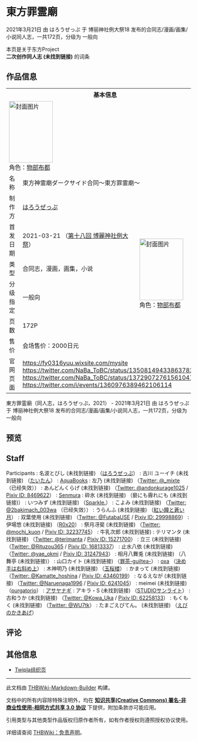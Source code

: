 # 東方罪霊廟

<!-- source html: G:\repos\THBWiki-Markdown-Builder\THBWikiMarkdown\Temp\main\b\b3\ns0%3A%E6%9D%B1%E6%96%B9%E7%BD%AA%E9%9C%8A%E5%BB%9F.html -->

2021年3月21日 由 はろうぜっぷ 于 博丽神社例大祭18 发布的合同志/漫画/画集/小说同人志，一共172页，分级为 一般向

本页是关于东方Project  
 **二次创作同人志 (未找到链接)** 的词条
## 作品信息

<table><tbody><tr><th colspan="3">基本信息</th></tr><tr><td class="cover-artwork-mobile" colspan="2"><a href="./文件-東方罪霊廟封面.jpg.md" class="image" title="封面图片"><img alt="封面图片" src="https://upload.thwiki.cc/thumb/4/40/%E6%9D%B1%E6%96%B9%E7%BD%AA%E9%9C%8A%E5%BB%9F%E5%B0%81%E9%9D%A2.jpg/119px-%E6%9D%B1%E6%96%B9%E7%BD%AA%E9%9C%8A%E5%BB%9F%E5%B0%81%E9%9D%A2.jpg" decoding="async" loading="lazy" width="119" height="168" srcset="https://upload.thwiki.cc/thumb/4/40/%E6%9D%B1%E6%96%B9%E7%BD%AA%E9%9C%8A%E5%BB%9F%E5%B0%81%E9%9D%A2.jpg/178px-%E6%9D%B1%E6%96%B9%E7%BD%AA%E9%9C%8A%E5%BB%9F%E5%B0%81%E9%9D%A2.jpg 1.5x, https://upload.thwiki.cc/thumb/4/40/%E6%9D%B1%E6%96%B9%E7%BD%AA%E9%9C%8A%E5%BB%9F%E5%B0%81%E9%9D%A2.jpg/237px-%E6%9D%B1%E6%96%B9%E7%BD%AA%E9%9C%8A%E5%BB%9F%E5%B0%81%E9%9D%A2.jpg 2x" data-file-width="636" data-file-height="900"></a><div class="cover-char">角色：<a href="./物部布都.md" title="物部布都">物部布都</a></div></td>
</tr><tr><td class="label">名称</td><td colspan="2"> 東方神霊廟ダークサイド合同～東方罪霊廟～ </td></tr><tr><td class="label">制作方</td><td><a href="./はろうぜっぷ.md" title="はろうぜっぷ">はろうぜっぷ</a></td><td class="cover-artwork" rowspan="6" style="min-width:168px;"><a href="./文件-東方罪霊廟封面.jpg.md" class="image" title="封面图片"><img alt="封面图片" src="https://upload.thwiki.cc/thumb/4/40/%E6%9D%B1%E6%96%B9%E7%BD%AA%E9%9C%8A%E5%BB%9F%E5%B0%81%E9%9D%A2.jpg/119px-%E6%9D%B1%E6%96%B9%E7%BD%AA%E9%9C%8A%E5%BB%9F%E5%B0%81%E9%9D%A2.jpg" decoding="async" loading="lazy" width="119" height="168" srcset="https://upload.thwiki.cc/thumb/4/40/%E6%9D%B1%E6%96%B9%E7%BD%AA%E9%9C%8A%E5%BB%9F%E5%B0%81%E9%9D%A2.jpg/178px-%E6%9D%B1%E6%96%B9%E7%BD%AA%E9%9C%8A%E5%BB%9F%E5%B0%81%E9%9D%A2.jpg 1.5x, https://upload.thwiki.cc/thumb/4/40/%E6%9D%B1%E6%96%B9%E7%BD%AA%E9%9C%8A%E5%BB%9F%E5%B0%81%E9%9D%A2.jpg/237px-%E6%9D%B1%E6%96%B9%E7%BD%AA%E9%9C%8A%E5%BB%9F%E5%B0%81%E9%9D%A2.jpg 2x" data-file-width="636" data-file-height="900"></a><div class="cover-char">角色：<a href="./物部布都.md" title="物部布都">物部布都</a></div></td>
</tr><tr><td class="label">首发日期</td><td>2021-03-21&#160;（<a href="/展会作品列表?e=%E5%8D%9A%E4%B8%BD%E7%A5%9E%E7%A4%BE%E4%BE%8B%E5%A4%A7%E7%A5%AD%2318">第十八回 博麗神社例大祭</a>）</td></tr><tr><td class="label">类型</td><td>合同志，漫画，画集，小说</td></tr><tr><td class="label">分级指定</td><td>一般向</td></tr><tr><td class="label">页数</td><td>172P</td></tr><tr><td class="label">售价</td><td>会场售价：2000日元</td></tr>
<tr><td class="label">官网页面</td><td colspan="2"><a rel="nofollow" class="external free" href="https://fy0316yuu.wixsite.com/mysite">https://fy0316yuu.wixsite.com/mysite</a><br><a rel="nofollow" class="external free" href="https://twitter.com/NaBa_ToBC/status/1350814943386378245">https://twitter.com/NaBa_ToBC/status/1350814943386378245</a><br><a rel="nofollow" class="external free" href="https://twitter.com/NaBa_ToBC/status/1372907276156104705">https://twitter.com/NaBa_ToBC/status/1372907276156104705</a><br><a rel="nofollow" class="external free" href="https://twitter.com/i/events/1360976389462106114">https://twitter.com/i/events/1360976389462106114</a></td></tr></tbody></table>

東方罪霊廟（同人志，はろうぜっぷ，2021） - 2021年3月21日 由 はろうぜっぷ 于 博丽神社例大祭18 发布的合同志/漫画/画集/小说同人志，一共172页，分级为 一般向
## 预览
## Staff
Participants
: 名波とびし (未找到链接) （[はろうぜっぷ](./はろうぜっぷ.md)）
: 古川 ユーイチ (未找到链接) （[たいたん](./たいたん.md)）
: [AquaBooks](./AquaBooks.md)
: 左乃 (未找到链接) （[Twitter: @_mixte](https://twitter.com/_mixte) （已经失效））
: あんどんくらげ (未找到链接) （[Twitter: @andonkurage1025](https://twitter.com/andonkurage1025) / [Pixiv ID: 8469622](https://www.pixiv.net/users/8469622)）
: [Senmura](./テツノセンム.md)
: 砕氷 (未找到链接) （褻にも霽れにも (未找到链接)）
: いつみず (未找到链接) （[Sparkle.](./Sparkle..md)）
: こよみ (未找到链接) （[Twitter: @2bakimach_003wa](https://twitter.com/2bakimach_003wa) （已经失效））
: うらんふ (未找到链接) （[紅い瞳と蒼い月](./紅い瞳と蒼い月.md)）
: 双葉使用 (未找到链接) （[Twitter: @FutabaUSE](https://twitter.com/FutabaUSE) / [Pixiv ID: 29998869](https://www.pixiv.net/users/29998869)）
: 伊場悠 (未找到链接) （[R0x20](./R0x20.md)）
: 祭月冴斐 (未找到链接) （[Twitter: @mochi_kuon](https://twitter.com/mochi_kuon) / [Pixiv ID: 32237745](https://www.pixiv.net/users/32237745)）
: 牛乳次郎 (未找到链接)
: テリマンタ (未找到链接) （[Twitter: @terimanta](https://twitter.com/terimanta) / [Pixiv ID: 15271700](https://www.pixiv.net/users/15271700)）
: 立三 (未找到链接) （[Twitter: @Rituzou365](https://twitter.com/Rituzou365) / [Pixiv ID: 16813337](https://www.pixiv.net/users/16813337)）
: 止水八依 (未找到链接) （[Twitter: @yae_okmi](https://twitter.com/yae_okmi) / [Pixiv ID: 31247943](https://www.pixiv.net/users/31247943)）
: 相月八舞兎 (未找到链接) （八舞亭 (未找到链接)）
: 山口カイト (未找到链接) （[罪茶-guiltea-](./罪茶-guiltea-.md)）
: [oxa](./oxa.md) （[決め手は右斜め上](./決め手は右斜め上.md)）
: 木神明乃 (未找到链接) （[玉桜楼](./玉桜楼.md)）
: かまって (未找到链接) （[Twitter: @Kamatte_hoshina](https://twitter.com/Kamatte_hoshina) / [Pixiv ID: 43460199](https://www.pixiv.net/users/43460199)）
: なるえなが (未找到链接) （[Twitter: @Naruenaga1996](https://twitter.com/Naruenaga1996) / [Pixiv ID: 6241045](https://www.pixiv.net/users/6241045)）
: meimei (未找到链接) （[purgatorio](./PURGATORIO.md)）
: [アサヤナギ](./アサヤナギ.md)
: アキラ・S (未找到链接) （[STUDIOサンライト](./STUDIOサンライト.md)）
: 古和うか (未找到链接) （[Twitter: @Kowa_Uka](https://twitter.com/Kowa_Uka) / [Pixiv ID: 62258133](https://www.pixiv.net/users/62258133)）
: もくもく (未找到链接) （[Twitter: @WU7tk](https://twitter.com/WU7tk)）
: たまごえびてん。 (未找到链接) （[えびのかきあげ](./えびのかきあげ.md)）

## 评论
## 其他信息
- [Twipla组织页](https://twipla.jp/events/463578)






---

此文档由 [THBWiki-Markdown-Builder](https://github.com/Delsin-Yu/THBWiki-Markdown-Builder) 构建。

文档中的所有内容除特殊注明外，均在 [**知识共享(Creative Commons) 署名-非商业性使用-相同方式共享 3.0 协议**](https://creativecommons.org/licenses/by-sa/3.0/deed.zh-hans) 下提供，附加条款亦可能应用。

引用类型与其他类型作品版权归原作者所有，如有作者授权则遵照授权协议使用。

详细请查阅 [THBWiki：免责声明](https://thbwiki.cc/THBWiki:%E5%85%8D%E8%B4%A3%E5%A3%B0%E6%98%8E)。

